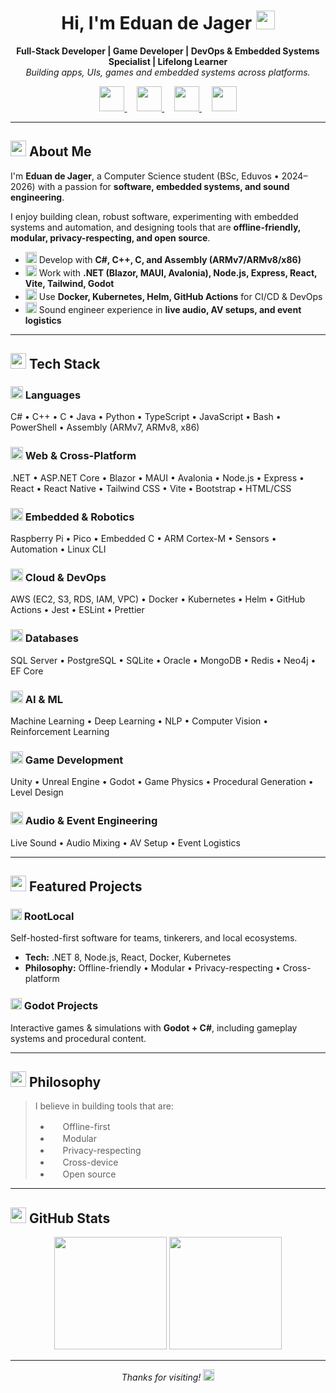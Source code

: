 <!-- Profile README for Wannie-1E -->

<h1 align="center">
  Hi, I'm Eduan de Jager 
  <img src="https://cdn.jsdelivr.net/npm/bootstrap-icons/icons/hand-thumbs-up.svg" width="30"/>
</h1>

<p align="center">
  <b>Full-Stack Developer | Game Developer | DevOps & Embedded Systems Specialist | Lifelong Learner</b><br/>
  <i>Building apps, UIs, games and embedded systems across platforms.</i>
</p>

<p align="center">
  <a href="https://www.linkedin.com/in/eduan-de-jager-72756a297/">
    <img src="https://cdn.jsdelivr.net/npm/bootstrap-icons/icons/linkedin.svg" width="40"/>
  </a>
  &nbsp;&nbsp;&nbsp;
  <a href="https://orcid.org/0009-0009-7104-635X">
    <img src="https://cdn.jsdelivr.net/npm/bootstrap-icons/icons/person-badge.svg" width="40"/>
  </a>
  &nbsp;&nbsp;&nbsp;
  <a href="https://github.com/RootLocalOpen">
    <img src="https://cdn.jsdelivr.net/npm/bootstrap-icons/icons/github.svg" width="40"/>
  </a>
  &nbsp;&nbsp;&nbsp;
  <a href="https://eduandejager.pages.dev/">
    <img src="https://cdn.jsdelivr.net/npm/bootstrap-icons/icons/globe.svg" width="40"/>
  </a>
</p>

---

## <img src="https://cdn.jsdelivr.net/npm/bootstrap-icons/icons/rocket.svg" width="25"/> About Me

I'm **Eduan de Jager**, a Computer Science student (BSc, Eduvos • 2024–2026) with a passion for **software, embedded systems, and sound engineering**.  

I enjoy building clean, robust software, experimenting with embedded systems and automation, and designing tools that are **offline-friendly, modular, privacy-respecting, and open source**.  

- <img src="https://cdn.jsdelivr.net/npm/bootstrap-icons/icons/laptop.svg" width="18"/> Develop with **C#, C++, C, and Assembly (ARMv7/ARMv8/x86)**  
- <img src="https://cdn.jsdelivr.net/npm/bootstrap-icons/icons/windows.svg" width="18"/> Work with **.NET (Blazor, MAUI, Avalonia), Node.js, Express, React, Vite, Tailwind, Godot**  
- <img src="https://cdn.jsdelivr.net/npm/bootstrap-icons/icons/gear.svg" width="18"/> Use **Docker, Kubernetes, Helm, GitHub Actions** for CI/CD & DevOps  
- <img src="https://cdn.jsdelivr.net/npm/bootstrap-icons/icons/music-note-beamed.svg" width="18"/> Sound engineer experience in **live audio, AV setups, and event logistics**  

---

## <img src="https://cdn.jsdelivr.net/npm/bootstrap-icons/icons/tools.svg" width="25"/> Tech Stack

### <img src="https://cdn.jsdelivr.net/npm/bootstrap-icons/icons/code-slash.svg" width="20"/> Languages  
C# • C++ • C • Java • Python • TypeScript • JavaScript • Bash • PowerShell • Assembly (ARMv7, ARMv8, x86)

### <img src="https://cdn.jsdelivr.net/npm/bootstrap-icons/icons/laptop.svg" width="20"/> Web & Cross-Platform  
.NET • ASP.NET Core • Blazor • MAUI • Avalonia • Node.js • Express • React • React Native • Tailwind CSS • Vite • Bootstrap • HTML/CSS  

### <img src="https://cdn.jsdelivr.net/npm/bootstrap-icons/icons/cpu.svg" width="20"/> Embedded & Robotics  
Raspberry Pi • Pico • Embedded C • ARM Cortex-M • Sensors • Automation • Linux CLI  

### <img src="https://cdn.jsdelivr.net/npm/bootstrap-icons/icons/cloud.svg" width="20"/> Cloud & DevOps  
AWS (EC2, S3, RDS, IAM, VPC) • Docker • Kubernetes • Helm • GitHub Actions • Jest • ESLint • Prettier  

### <img src="https://cdn.jsdelivr.net/npm/bootstrap-icons/icons/database.svg" width="20"/> Databases  
SQL Server • PostgreSQL • SQLite • Oracle • MongoDB • Redis • Neo4j • EF Core  

### <img src="https://cdn.jsdelivr.net/npm/bootstrap-icons/icons/robot.svg" width="20"/> AI & ML  
Machine Learning • Deep Learning • NLP • Computer Vision • Reinforcement Learning  

### <img src="https://cdn.jsdelivr.net/npm/bootstrap-icons/icons/controller.svg" width="20"/> Game Development  
Unity • Unreal Engine • Godot • Game Physics • Procedural Generation • Level Design  

### <img src="https://cdn.jsdelivr.net/npm/bootstrap-icons/icons/soundwave.svg" width="20"/> Audio & Event Engineering  
Live Sound • Audio Mixing • AV Setup • Event Logistics  

---

## <img src="https://cdn.jsdelivr.net/npm/bootstrap-icons/icons/star.svg" width="25"/> Featured Projects

### <img src="https://cdn.jsdelivr.net/npm/bootstrap-icons/icons/house.svg" width="18"/> RootLocal  
Self-hosted-first software for teams, tinkerers, and local ecosystems.  
- **Tech:** .NET 8, Node.js, React, Docker, Kubernetes  
- **Philosophy:** Offline-friendly • Modular • Privacy-respecting • Cross-platform  

### <img src="https://cdn.jsdelivr.net/npm/bootstrap-icons/icons/controller.svg" width="18"/> Godot Projects  
Interactive games & simulations with **Godot + C#**, including gameplay systems and procedural content.  

---

## <img src="https://cdn.jsdelivr.net/npm/bootstrap-icons/icons/compass.svg" width="25"/> Philosophy  

> I believe in building tools that are:  
> - <img src="https://cdn.jsdelivr.net/npm/bootstrap-icons/icons/lightning-charge.svg" width="16"/> Offline-first  
> - <img src="https://cdn.jsdelivr.net/npm/bootstrap-icons/icons/puzzle.svg" width="16"/> Modular  
> - <img src="https://cdn.jsdelivr.net/npm/bootstrap-icons/icons/shield-lock.svg" width="16"/> Privacy-respecting  
> - <img src="https://cdn.jsdelivr.net/npm/bootstrap-icons/icons/phone.svg" width="16"/> Cross-device  
> - <img src="https://cdn.jsdelivr.net/npm/bootstrap-icons/icons/git.svg" width="16"/> Open source  

---

## <img src="https://cdn.jsdelivr.net/npm/bootstrap-icons/icons/bar-chart-line.svg" width="25"/> GitHub Stats  

<p align="center">
  <img height="180em" src="https://github-readme-stats.vercel.app/api?username=Wannie-1E&show_icons=true&count_private=true&theme=radical"/>
  <img height="180em" src="https://github-readme-stats.vercel.app/api/top-langs/?username=Wannie-1E&layout=compact&theme=radical"/>
</p>

---

<p align="center">
  <i>Thanks for visiting! <img src="https://cdn.jsdelivr.net/npm/bootstrap-icons/icons/rocket-takeoff.svg" width="18"/></i>
</p>